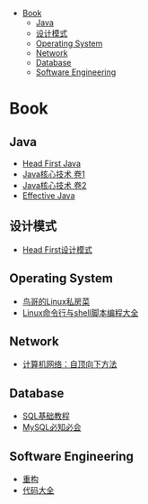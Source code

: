 <!-- TOC -->

* [Book](#book)
    * [Java](#java)
    * [设计模式](#设计模式)
    * [Operating System](#operating-system)
    * [Network](#network)
    * [Database](#database)
    * [Software Engineering](#software-engineering)

<!-- TOC -->

# Book

## Java

- [Head First Java](https://book.douban.com/subject/2000732/)
- [Java核心技术 卷1](https://book.douban.com/subject/35920145/)
- [Java核心技术 卷2](https://book.douban.com/subject/36337685/)
- [Effective Java](https://book.douban.com/subject/30412517/)

## 设计模式

- [Head First设计模式](https://book.douban.com/subject/2243615/)

## Operating System

- [鸟哥的Linux私房菜](https://book.douban.com/subject/4889838/)
- [Linux命令行与shell脚本编程大全](https://book.douban.com/subject/35933905/)

## Network

- [计算机网络：自顶向下方法](https://book.douban.com/subject/36081529/)

## Database

- [SQL基础教程](https://book.douban.com/subject/27055712/)
- [MySQL必知必会](https://book.douban.com/subject/3354490/)

## Software Engineering

- [重构](https://book.douban.com/subject/4262627/)
- [代码大全](https://book.douban.com/subject/1477390/)
